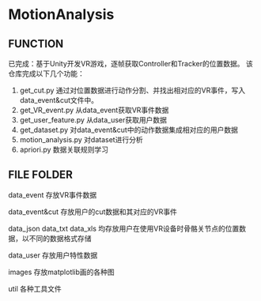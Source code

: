 # MotionAnalysis

FUNCTION
---
已完成：基于Unity开发VR游戏，逐帧获取Controller和Tracker的位置数据。
该仓库完成以下几个功能：
1. get_cut.py 通过对位置数据进行动作分割、并找出相对应的VR事件，写入data_event&cut文件中。
2. get_VR_event.py 从data_event获取VR事件数据
3. get_user_feature.py 从data_user获取用户数据
4. get_dataset.py 对data_event&cut中的动作数据集成相对应的用户数据
5. motion_analysis.py 对dataset进行分析
6. apriori.py 数据关联规则学习


FILE FOLDER
---
data_event
存放VR事件数据

data_event&cut
存放用户的cut数据和其对应的VR事件

data_json data_txt data_xls
均存放用户在使用VR设备时骨骼关节点的位置数据，以不同的数据格式存储

data_user
存放用户特性数据

images
存放matplotlib画的各种图

util
各种工具文件
